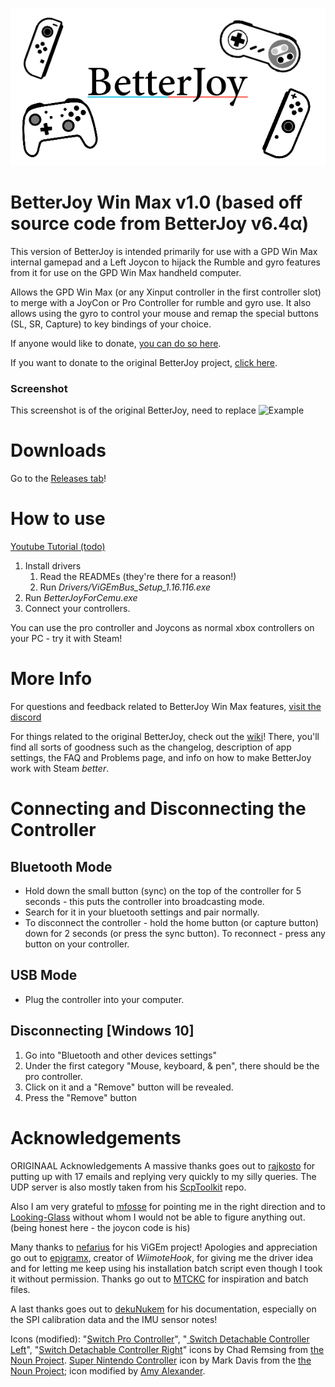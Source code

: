 <p align="center">
  <img src="title.png">
</p>

# BetterJoy Win Max v1.0 (based off source code from BetterJoy v6.4α)

This version of BetterJoy is intended primarily for use with a GPD Win Max internal gamepad and a Left Joycon to hijack the Rumble and gyro features from it for use on the GPD Win Max handheld computer.

Allows the GPD Win Max (or any Xinput controller in the first controller slot) to merge with a JoyCon or Pro Controller for rumble and gyro use.
It also allows using the gyro to control your mouse and remap the special buttons (SL, SR, Capture) to key bindings of your choice.

If anyone would like to donate, [you can do so here](https://www.paypal.me/RichardGordonson).

If you want to donate to the original BetterJoy project, [click here](https://www.paypal.me/DavidKhachaturov/5). 


### Screenshot
This screenshot is of the original BetterJoy, need to replace
![Example](https://user-images.githubusercontent.com/16619943/67919451-bf8e5680-fb76-11e9-995e-7193b87548e1.png)

# Downloads
Go to the [Releases tab](https://github.com/MYCRAFTisbest/BetterJoy-Win-Max/releases/)!

# How to use

[Youtube Tutorial (todo)](https://www.youtube.com/MYCRAFTisbest)

1. Install drivers
    1. Read the READMEs (they're there for a reason!)
    1. Run *Drivers/ViGEmBus_Setup_1.16.116.exe*
2. Run *BetterJoyForCemu.exe*
3. Connect your controllers.

You can use the pro controller and Joycons as normal xbox controllers on your PC - try it with Steam!

# More Info
For questions and feedback related to BetterJoy Win Max features, [visit the discord](https://discord.com/invite/XNUFgft)

For things related to the original BetterJoy, check out the [wiki](https://github.com/Davidobot/BetterJoy/wiki)! There, you'll find all sorts of goodness such as the changelog, description of app settings, the FAQ and Problems page, and info on how to make BetterJoy work with Steam *better*.


# Connecting and Disconnecting the Controller
## Bluetooth Mode
 * Hold down the small button (sync) on the top of the controller for 5 seconds - this puts the controller into broadcasting mode.
 * Search for it in your bluetooth settings and pair normally.
 * To disconnect the controller - hold the home button (or capture button) down for 2 seconds (or press the sync button). To reconnect - press any button on your controller.

## USB Mode
 * Plug the controller into your computer.
 
## Disconnecting \[Windows 10]
1. Go into "Bluetooth and other devices settings"
1. Under the first category "Mouse, keyboard, & pen", there should be the pro controller.
1. Click on it and a "Remove" button will be revealed.
1. Press the "Remove" button

# Acknowledgements

ORIGINAAL Acknowledgements
A massive thanks goes out to [rajkosto](https://github.com/rajkosto/) for putting up with 17 emails and replying very quickly to my silly queries. The UDP server is also mostly taken from his [ScpToolkit](https://github.com/rajkosto/ScpToolkit) repo.

Also I am very grateful to [mfosse](https://github.com/mfosse/JoyCon-Driver) for pointing me in the right direction and to [Looking-Glass](https://github.com/Looking-Glass/JoyconLib) without whom I would not be able to figure anything out. (being honest here - the joycon code is his)

Many thanks to [nefarius](https://github.com/ViGEm/ViGEmBus) for his ViGEm project! Apologies and appreciation go out to [epigramx](https://github.com/epigramx), creator of *WiimoteHook*, for giving me the driver idea and for letting me keep using his installation batch script even though I took it without permission. Thanks go out to [MTCKC](https://github.com/MTCKC/ProconXInput) for inspiration and batch files.

A last thanks goes out to [dekuNukem](https://github.com/dekuNukem/Nintendo_Switch_Reverse_Engineering) for his documentation, especially on the SPI calibration data and the IMU sensor notes!

Icons (modified): "[Switch Pro Controller](https://thenounproject.com/term/nintendo-switch/930119/)", "[
Switch Detachable Controller Left](https://thenounproject.com/remsing/uploads/?i=930115)", "[Switch Detachable Controller Right](https://thenounproject.com/remsing/uploads/?i=930121)" icons by Chad Remsing from [the Noun Project](http://thenounproject.com/). [Super Nintendo Controller](https://thenounproject.com/themizarkshow/collection/vectogram/?i=193592) icon by Mark Davis from the [the Noun Project](http://thenounproject.com/); icon modified by [Amy Alexander](https://www.linkedin.com/in/-amy-alexander/).
